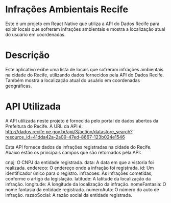 # Infrações Ambientais Recife
Este é um projeto em React Native que utiliza a API do Dados Recife para exibir locais que sofreram infrações ambientais e mostra a localização atual do usuário em coordenadas.

# Descrição
Este aplicativo exibe uma lista de locais que sofreram infrações ambientais na cidade do Recife, utilizando dados fornecidos pela API do Dados Recife. Também mostra a localização atual do usuário em coordenadas geográficas.

# API Utilizada
A API utilizada neste projeto é fornecida pelo portal de dados abertos da Prefeitura do Recife. A URL da API é:  http://dados.recife.pe.gov.br/api/3/action/datastore_search?resource_id=41dda42a-2a09-47ed-8667-123b024e1546

Esta API fornece dados de infrações registradas na cidade do Recife. Abaixo estão os principais campos que são retornados pela API:

cnpj: O CNPJ da entidade registrada.
data: A data em que a vistoria foi realizada.
endereco: O endereço onde a infração foi registrada.
id: Um identificador único para o registro.
infracoes: As infrações cometidas, conforme o artigo da legislação.
latitude: A latitude da localização da infração.
longitude: A longitude da localização da infração.
nomeFantasia: O nome fantasia da entidade registrada.
numeroAuto: O número do auto de infração.
razaoSocial: A razão social da entidade registrada.
